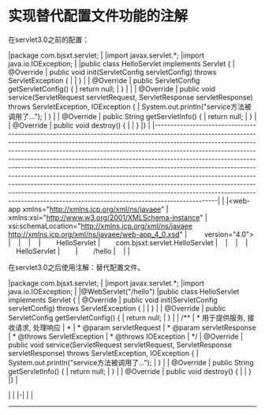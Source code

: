 ﻿
# 实现替代配置文件功能的注解

在servlet3.0之前的配置： 


|package com.bjsxt.servlet;                                                                                                                                                                                                                                                                                                                                                                                                                                                                                                                                                                                                                                                                                                                        |                                                                                                                                                                                                                                                                                                                                                                                                                                                                                                                                                                                                                                                                                                                                                  |import javax.servlet.*;                                                                                                                                                                                                                                                                                                                                                                                                                                                                                                                                                                                                                                                                                                                           |import java.io.IOException;                                                                                                                                                                                                                                                                                                                                                                                                                                                                                                                                                                                                                                                                                                                       |                                                                                                                                                                                                                                                                                                                                                                                                                                                                                                                                                                                                                                                                                                                                                  |public class HelloServlet implements Servlet {                                                                                                                                                                                                                                                                                                                                                                                                                                                                                                                                                                                                                                                                                                    |    @Override                                                                                                                                                                                                                                                                                                                                                                                                                                                                                                                                                                                                                                                                                                                                     |    public void init(ServletConfig servletConfig) throws ServletException {                                                                                                                                                                                                                                                                                                                                                                                                                                                                                                                                                                                                                                                                       |                                                                                                                                                                                                                                                                                                                                                                                                                                                                                                                                                                                                                                                                                                                                                  |    }                                                                                                                                                                                                                                                                                                                                                                                                                                                                                                                                                                                                                                                                                                                                             |                                                                                                                                                                                                                                                                                                                                                                                                                                                                                                                                                                                                                                                                                                                                                  |    @Override                                                                                                                                                                                                                                                                                                                                                                                                                                                                                                                                                                                                                                                                                                                                     |    public ServletConfig getServletConfig() {                                                                                                                                                                                                                                                                                                                                                                                                                                                                                                                                                                                                                                                                                                     |        return null;                                                                                                                                                                                                                                                                                                                                                                                                                                                                                                                                                                                                                                                                                                                              |    }                                                                                                                                                                                                                                                                                                                                                                                                                                                                                                                                                                                                                                                                                                                                             |                                                                                                                                                                                                                                                                                                                                                                                                                                                                                                                                                                                                                                                                                                                                                  |                                                                                                                                                                                                                                                                                                                                                                                                                                                                                                                                                                                                                                                                                                                                                  |    @Override                                                                                                                                                                                                                                                                                                                                                                                                                                                                                                                                                                                                                                                                                                                                     |    public void service(ServletRequest servletRequest, ServletResponse servletResponse) throws ServletException, IOException {                                                                                                                                                                                                                                                                                                                                                                                                                                                                                                                                                                                                                    |        System.out.println("service方法被调用了...");                                                                                                                                                                                                                                                                                                                                                                                                                                                                                                                                                                                                                                                                                                   |    }                                                                                                                                                                                                                                                                                                                                                                                                                                                                                                                                                                                                                                                                                                                                             |                                                                                                                                                                                                                                                                                                                                                                                                                                                                                                                                                                                                                                                                                                                                                  |    @Override                                                                                                                                                                                                                                                                                                                                                                                                                                                                                                                                                                                                                                                                                                                                     |    public String getServletInfo() {                                                                                                                                                                                                                                                                                                                                                                                                                                                                                                                                                                                                                                                                                                              |        return null;                                                                                                                                                                                                                                                                                                                                                                                                                                                                                                                                                                                                                                                                                                                              |    }                                                                                                                                                                                                                                                                                                                                                                                                                                                                                                                                                                                                                                                                                                                                             |                                                                                                                                                                                                                                                                                                                                                                                                                                                                                                                                                                                                                                                                                                                                                  |    @Override                                                                                                                                                                                                                                                                                                                                                                                                                                                                                                                                                                                                                                                                                                                                     |    public void destroy() {                                                                                                                                                                                                                                                                                                                                                                                                                                                                                                                                                                                                                                                                                                                       |                                                                                                                                                                                                                                                                                                                                                                                                                                                                                                                                                                                                                                                                                                                                                  |    }                                                                                                                                                                                                                                                                                                                                                                                                                                                                                                                                                                                                                                                                                                                                             |}                                                                                                                                                                                                                                                                                                                                                                                                                                                                                                                                                                                                                                                                                                                                                 |
|--------------------------------------------------------------------------------------------------------------------------------------------------------------------------------------------------------------------------------------------------------------------------------------------------------------------------------------------------------------------------------------------------------------------------------------------------------------------------------------------------------------------------------------------------------------------------------------------------------------------------------------------------------------------------------------------------------------------------------------------------|
|<?xml version="1.0" encoding="UTF-8"?>                                                                                                                                                                                                                                                                                                                                                                                                                                                                                                                                                                                                                                                                                                            |<web-app xmlns="http://xmlns.jcp.org/xml/ns/javaee"                                                                                                                                                                                                                                                                                                                                                                                                                                                                                                                                                                                                                                                                                               |         xmlns:xsi="http://www.w3.org/2001/XMLSchema-instance"                                                                                                                                                                                                                                                                                                                                                                                                                                                                                                                                                                                                                                                                                    |         xsi:schemaLocation="http://xmlns.jcp.org/xml/ns/javaee http://xmlns.jcp.org/xml/ns/javaee/web-app_4_0.xsd"                                                                                                                                                                                                                                                                                                                                                                                                                                                                                                                                                                                                                               |         version="4.0">                                                                                                                                                                                                                                                                                                                                                                                                                                                                                                                                                                                                                                                                                                                           |    <!--配置Servlet-->                                                                                                                                                                                                                                                                                                                                                                                                                                                                                                                                                                                                                                                                                                                              |    <!--配置Servlet的信息-->                                                                                                                                                                                                                                                                                                                                                                                                                                                                                                                                                                                                                                                                                                                           |    <servlet>                                                                                                                                                                                                                                                                                                                                                                                                                                                                                                                                                                                                                                                                                                                                     |        <servlet-name>HelloServlet</servlet-name>                                                                                                                                                                                                                                                                                                                                                                                                                                                                                                                                                                                                                                                                                                 |        <servlet-class>com.bjsxt.servlet.HelloServlet</servlet-class>                                                                                                                                                                                                                                                                                                                                                                                                                                                                                                                                                                                                                                                                             |    </servlet>                                                                                                                                                                                                                                                                                                                                                                                                                                                                                                                                                                                                                                                                                                                                    |    <!--配置Servlet的映射路径-->                                                                                                                                                                                                                                                                                                                                                                                                                                                                                                                                                                                                                                                                                                                         |    <servlet-mapping>                                                                                                                                                                                                                                                                                                                                                                                                                                                                                                                                                                                                                                                                                                                             |        <servlet-name>HelloServlet</servlet-name>                                                                                                                                                                                                                                                                                                                                                                                                                                                                                                                                                                                                                                                                                                 |        <!--http://localhost:8080/01-hello-servlet/hello-->                                                                                                                                                                                                                                                                                                                                                                                                                                                                                                                                                                                                                                                                                       |        <url-pattern>/hello</url-pattern>                                                                                                                                                                                                                                                                                                                                                                                                                                                                                                                                                                                                                                                                                                         |    </servlet-mapping>                                                                                                                                                                                                                                                                                                                                                                                                                                                                                                                                                                                                                                                                                                                            |</web-app>                                                                                                                                                                                                                                                                                                                                                                                                                                                                                                                                                                                                                                                                                                                                        |

在servlet3.0之后使用注解：替代配置文件。 





|package com.bjsxt.servlet;                                                                                                                                                                                                                                                                                                                                                                                                                                                                                                                                                                                                                                                                                                                                                                                     |                                                                                                                                                                                                                                                                                                                                                                                                                                                                                                                                                                                                                                                                                                                                                                                                               |import javax.servlet.*;                                                                                                                                                                                                                                                                                                                                                                                                                                                                                                                                                                                                                                                                                                                                                                                        |import java.io.IOException;                                                                                                                                                                                                                                                                                                                                                                                                                                                                                                                                                                                                                                                                                                                                                                                    |                                                                                                                                                                                                                                                                                                                                                                                                                                                                                                                                                                                                                                                                                                                                                                                                               |@WebServlet("/hello")                                                                                                                                                                                                                                                                                                                                                                                                                                                                                                                                                                                                                                                                                                                                                                                          |public class HelloServlet implements Servlet {                                                                                                                                                                                                                                                                                                                                                                                                                                                                                                                                                                                                                                                                                                                                                                 |    @Override                                                                                                                                                                                                                                                                                                                                                                                                                                                                                                                                                                                                                                                                                                                                                                                                  |    public void init(ServletConfig servletConfig) throws ServletException {                                                                                                                                                                                                                                                                                                                                                                                                                                                                                                                                                                                                                                                                                                                                    |                                                                                                                                                                                                                                                                                                                                                                                                                                                                                                                                                                                                                                                                                                                                                                                                               |    }                                                                                                                                                                                                                                                                                                                                                                                                                                                                                                                                                                                                                                                                                                                                                                                                          |                                                                                                                                                                                                                                                                                                                                                                                                                                                                                                                                                                                                                                                                                                                                                                                                               |    @Override                                                                                                                                                                                                                                                                                                                                                                                                                                                                                                                                                                                                                                                                                                                                                                                                  |    public ServletConfig getServletConfig() {                                                                                                                                                                                                                                                                                                                                                                                                                                                                                                                                                                                                                                                                                                                                                                  |        return null;                                                                                                                                                                                                                                                                                                                                                                                                                                                                                                                                                                                                                                                                                                                                                                                           |    }                                                                                                                                                                                                                                                                                                                                                                                                                                                                                                                                                                                                                                                                                                                                                                                                          |                                                                                                                                                                                                                                                                                                                                                                                                                                                                                                                                                                                                                                                                                                                                                                                                               |    /**                                                                                                                                                                                                                                                                                                                                                                                                                                                                                                                                                                                                                                                                                                                                                                                                        |    * 用于提供服务, 接收请求, 处理响应                                                                                                                                                                                                                                                                                                                                                                                                                                                                                                                                                                                                                                                                                                                                                                                       |    *                                                                                                                                                                                                                                                                                                                                                                                                                                                                                                                                                                                                                                                                                                                                                                                                          |    * @param servletRequest                                                                                                                                                                                                                                                                                                                                                                                                                                                                                                                                                                                                                                                                                                                                                                                    |    * @param servletResponse                                                                                                                                                                                                                                                                                                                                                                                                                                                                                                                                                                                                                                                                                                                                                                                   |    * @throws ServletException                                                                                                                                                                                                                                                                                                                                                                                                                                                                                                                                                                                                                                                                                                                                                                                 |    * @throws IOException                                                                                                                                                                                                                                                                                                                                                                                                                                                                                                                                                                                                                                                                                                                                                                                      |    */                                                                                                                                                                                                                                                                                                                                                                                                                                                                                                                                                                                                                                                                                                                                                                                                         |    @Override                                                                                                                                                                                                                                                                                                                                                                                                                                                                                                                                                                                                                                                                                                                                                                                                  |    public void service(ServletRequest servletRequest, ServletResponse servletResponse) throws ServletException, IOException {                                                                                                                                                                                                                                                                                                                                                                                                                                                                                                                                                                                                                                                                                 |        System.out.println("service方法被调用了...");                                                                                                                                                                                                                                                                                                                                                                                                                                                                                                                                                                                                                                                                                                                                                                |    }                                                                                                                                                                                                                                                                                                                                                                                                                                                                                                                                                                                                                                                                                                                                                                                                          |                                                                                                                                                                                                                                                                                                                                                                                                                                                                                                                                                                                                                                                                                                                                                                                                               |    @Override                                                                                                                                                                                                                                                                                                                                                                                                                                                                                                                                                                                                                                                                                                                                                                                                  |    public String getServletInfo() {                                                                                                                                                                                                                                                                                                                                                                                                                                                                                                                                                                                                                                                                                                                                                                           |        return null;                                                                                                                                                                                                                                                                                                                                                                                                                                                                                                                                                                                                                                                                                                                                                                                           |    }                                                                                                                                                                                                                                                                                                                                                                                                                                                                                                                                                                                                                                                                                                                                                                                                          |                                                                                                                                                                                                                                                                                                                                                                                                                                                                                                                                                                                                                                                                                                                                                                                                               |    @Override                                                                                                                                                                                                                                                                                                                                                                                                                                                                                                                                                                                                                                                                                                                                                                                                  |    public void destroy() {                                                                                                                                                                                                                                                                                                                                                                                                                                                                                                                                                                                                                                                                                                                                                                                    |                                                                                                                                                                                                                                                                                                                                                                                                                                                                                                                                                                                                                                                                                                                                                                                                               |    }                                                                                                                                                                                                                                                                                                                                                                                                                                                                                                                                                                                                                                                                                                                                                                                                          |}                                                                                                                                                                                                                                                                                                                                                                                                                                                                                                                                                                                                                                                                                                                                                                                                              |






































|
|
|-|
|
|



------------------------------------------------------------

